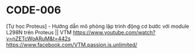 # CODE-006
[Tự học Proteus] - Hướng dẫn mô phỏng lập trình động cơ bước với module L298N trên Proteus || VTM
https://www.youtube.com/watch?v=nZETcWoARuM&t=442s
https://www.facebook.com/VTM.passion.is.unlimited/
